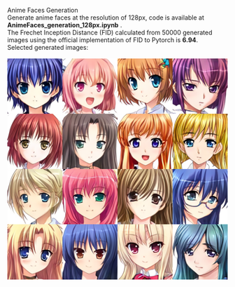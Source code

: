 Anime Faces Generation <br>
Generate anime faces at the resolution of 128px, code is available at **AnimeFaces_generation_128px.ipynb** . <br>
The Frechet Inception Distance (FID) calculated from 50000 generated images using the official implementation of FID to Pytorch is **6.94**. <br>
Selected generated images: <br>
<br>
![128px](generated%20images/128px.png)

